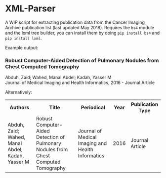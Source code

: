 # XML-Parser
A WIP script for extracting publication data from the Cancer Imaging Archive publication list (last updated May 2018). Requires the `bs4` module and the lxml tree builder, you can install them by doing `pip install bs4` and `pip install lxml`.

Example output:

<html>
<h3>Robust Computer-Aided Detection of Pulmonary Nodules from Chest Computed Tomography</h3>
  Abduh, Zaid; Wahed, Manal Abdel; Kadah, Yasser M
  <br>
  <periodical>Journal of Medical Imaging and Health Informatics</periodical>, 2016
  <pub-type> - Journal Article</pub-type>
</html>


Alternatively:
<html>
  <table style="width:100%">
    <tr>
      <th>Authors</th>
      <th>Title</th>
      <th>Periodical</th>
      <th>Year</th>
      <th>Publication Type</th>
    </tr>
    <tr>
        <td>Abduh, Zaid; Wahed, Manal Abdel; Kadah, Yasser M</td>
        <td>Robust Computer-Aided Detection of Pulmonary Nodules from Chest Computed Tomography</td>
        <td>Journal of Medical Imaging and Health Informatics</td>
        <td>2016</td>
        <td>Journal Article</td>
    </tr>

  </table>
</html>
